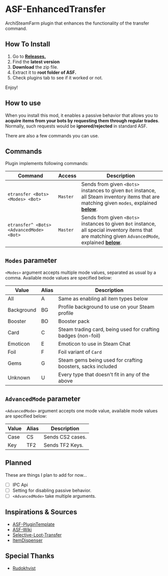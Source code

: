 # ASF-EnhancedTransfer

ArchiSteamFarm plugin that enhances the functionality of the transfer command.

## How To Install
1. Go to [**Releases.**](https://github.com/WiLuX-Source/ASF-EnhancedTransfer/releases)
2. Find the **latest version**
3. **Download** the zip file.
4. Extract it to **root folder of ASF.**
5. Check plugins tab to see if it worked or not.

Enjoy!

## How to use
When you install this mod, it enables a passive behavior that allows you to **acquire items from your bots by requesting them through regular trades**. Normally, such requests would be **ignored/rejected** in standard ASF.

There are also a few commands you can use.

## Commands
Plugin implements following commands:

Command | Access | Description
--- | --- | ---
`etransfer <Bots> <Modes> <Bot>` | `Master` | Sends from given `<Bots>` instances to given `Bot` instance, all Steam inventory items that are matching given `modes`, explained **[below](#modes-parameter)**.
`etransfer^ <Bots> <AdvancedMode> <Bot>` | `Master` | Sends from given `<Bots>` instances to given `Bot` instance, all special inventory items that are matching given `AdvancedMode`, explained **[below](#advancedmode-parameter)**.
## `Modes` parameter

`<Modes>` argument accepts multiple mode values, separated as usual by a comma. Available mode values are specified below:

Value | Alias | Description
--- | --- | ---
All | A | Same as enabling all item types below
Background | BG | Profile background to use on your Steam profile
Booster | BO | Booster pack
Card | C | Steam trading card, being used for crafting badges (non-foil)
Emoticon | E | Emoticon to use in Steam Chat
Foil | F | Foil variant of `Card`
Gems | G | Steam gems being used for crafting boosters, sacks included
Unknown | U | Every type that doesn't fit in any of the above

## `AdvancedMode` parameter

`<AdvancedMode>` argument accepts one mode value, available mode values are specified below:

Value | Alias | Description
--- | --- | ---
Case | CS | Sends CS2 cases.
Key | TF2 | Sends TF2 Keys.

## Planned
These are things I plan to add for now...
- [ ] IPC Api
- [ ] Setting for disabling passive behavior.
- [ ] `<AdvancedMode>` take multiple arguments.

## Inspirations & Sources
- [ASF-PluginTemplate](https://github.com/JustArchiNET/ASF-PluginTemplate)
- [ASF-Wiki](https://github.com/JustArchiNET/ArchiSteamFarm/wiki/Plugins)
- [Selective-Loot-Transfer](https://github.com/Rudokhvist/Selective-Loot-and-Transfer-Plugin)
- [ItemDispenser](https://github.com/Rudokhvist/ItemDispenser)

## Special Thanks
- [Rudokhvist](https://github.com/Rudokhvist)